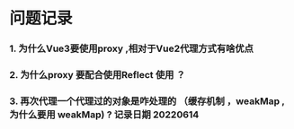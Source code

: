<!--
 * @Author: jerrry23 dixiqi@163.com
 * @Date: 2022-06-14 23:09:06
 * @LastEditors: jerrry23 dixiqi@163.com
 * @LastEditTime: 2022-06-14 23:12:23
 * @FilePath: \learn-vue3\1.reactivity\readme.md
 * @Description: 这是默认设置,请设置`customMade`, 打开koroFileHeader查看配置 进行设置: https://github.com/OBKoro1/koro1FileHeader/wiki/%E9%85%8D%E7%BD%AE
-->


# 问题记录

### 1. 为什么Vue3要使用proxy ,相对于Vue2代理方式有啥优点 

### 2. 为什么proxy 要配合使用Reflect 使用 ？

### 3. 再次代理一个代理过的对象是咋处理的 （缓存机制 ，weakMap ,为什么要用 weakMap) ?    记录日期 20220614 